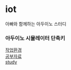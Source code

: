 # iot
아빠와 함께하는 아두이노 스터디

### 아두이노 시뮬레이터 단축키
[작업환경](https://www.tinkercad.com)</br>
[공부자료](https://wikidocs.net/30776)</br>
[study](https://github.com/rbdus0715/iot/blob/main/study/study_readme.md)<br>
